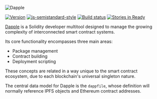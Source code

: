![Dapple](https://ipfs.pics/ipfs/QmdUKEX48hXDgG2Y4XkxKJMV8qojiLYGc2mtEncBcEnSLd)

[![Version](https://img.shields.io/badge/version-0.6.0-8D86C9.svg?style=flat-square)](https://github.com/nexusdev/dapple/releases/tag/0.6.0)
[![js-semistandard-style](https://img.shields.io/badge/code%20style-semistandard-brightgreen.svg?style=flat-square)](https://github.com/Flet/semistandard)
[![Build status](https://travis-ci.org/nexusdev/dapple.svg?branch=master)](https://travis-ci.org/nexusdev/dapple)
[![Stories in Ready](https://badge.waffle.io/nexusdev/dapple.png?label=ready&title=Ready)](https://waffle.io/nexusdev/dapple)

[Dapple](https://github.com/nexusdev/dapple) is a Solidity developer multitool designed to manage the
growing complexity of interconnected smart contract systems.

Its core functionality encompasses three main areas:

* Package management
* Contract building
* Deployment scripting

These concepts are related in a way unique to the smart contract
ecosystem, due to each blockchain's universal singleton nature.

The central data model for Dapple is the `dappfile`, whose definition
will normally reference IPFS objects and Ethereum contract addresses.
